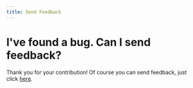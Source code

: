 ```yaml
---
title: Send Feedback
---
```


# I've found a bug. Can I send feedback?

Thank you for your contribution! Of course you can send feedback, just click [here](https://forms.gle/agdyoB9PFfnv8cU1A/).
